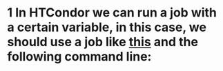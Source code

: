 # 1 In HTCondor we can run a job with a certain variable, in this case, we should use a job like [this](nanopore/singularity/HTCondor_jobs/condor-wget.job) and the following command line: 
